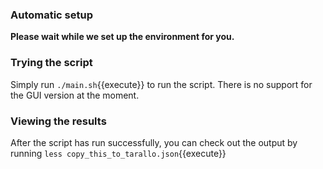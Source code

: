 ### Automatic setup

**Please wait while we set up the environment for you.**  

### Trying the script

Simply run `./main.sh`{{execute}} to run the script. There is no support for the GUI version at the moment.

### Viewing the results

After the script has run successfully, you can check out the output by running `less copy_this_to_tarallo.json`{{execute}} 
